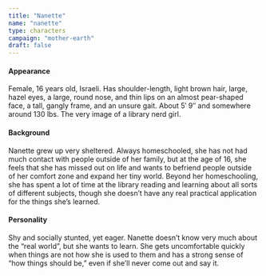 ```yaml
---
title: "Nanette"
name: "nanette"
type: characters
campaign: "mother-earth"
draft: false
---
```

#### Appearance

Female, 16 years old, Israeli. Has shoulder-length, light brown hair, large, hazel eyes, a
large, round nose, and thin lips on an almost pear-shaped face, a tall, gangly frame, and
an unsure gait. About 5′ 9″ and somewhere around 130 lbs. The very image of a library nerd girl.

#### Background

Nanette grew up very sheltered. Always homeschooled, she has not had much contact with people
outside of her family, but at the age of 16, she feels that she has missed out on life and
wants to befriend people outside of her comfort zone and expand her tiny world. Beyond her
homeschooling, she has spent a lot of time at the library reading and learning about all sorts
of different subjects, though she doesn’t have any real practical application for the things
she’s learned.

#### Personality

Shy and socially stunted, yet eager. Nanette doesn’t know very much about the “real world”,
but she wants to learn. She gets uncomfortable quickly when things are not how she is used to
them and has a strong sense of “how things should be,” even if she’ll never come out and say it.
